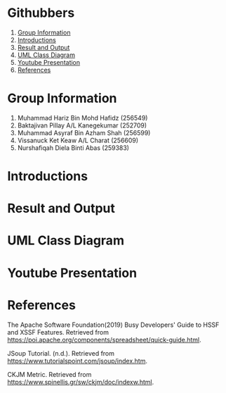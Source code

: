 # Githubbers
1. [Group Information](#group-information)
2. [Introductions](#introductions)
3. [Result and Output](#result-and-output)
4. [UML Class Diagram](#uml-class-diagram)
5. [Youtube Presentation](#youtube-presentation)
6. [References](#references)
# Group Information
1. Muhammad Hariz Bin Mohd Hafidz    (256549)
2. Baktajivan Pillay A/L Kanegekumar (252709)  
3. Muhammad Asyraf Bin Azham Shah    (256599)  
4. Vissanuck Ket Keaw A/L Charat     (256609)
5. Nurshafiqah Diela Binti Abas      (259383)  
# Introductions

# Result and Output

# UML Class Diagram  

# Youtube Presentation  

# References  
The Apache Software Foundation(2019) Busy Developers' Guide to HSSF and XSSF Features. Retrieved from https://poi.apache.org/components/spreadsheet/quick-guide.html.  

JSoup Tutorial. (n.d.). Retrieved from https://www.tutorialspoint.com/jsoup/index.htm.  

CKJM Metric. Retrieved from https://www.spinellis.gr/sw/ckjm/doc/indexw.html.
